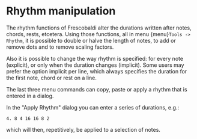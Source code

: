 # Rhythm manipulation

The rhythm functions of Frescobaldi alter the durations written after notes,
chords, rests, etcetera. Using those functions, all in menu {menu}`Tools ->
Rhythm`, it is possible to double or halve the length of notes, to add or remove
dots and to remove scaling factors.

Also it is possible to change the way rhythm is specified: for every note
(explicit), or only when the duration changes (implicit). Some users may prefer
the option implicit per line, which always specifies the duration for the first
note, chord or rest on a line.

The last three menu commands can copy, paste or apply a rhythm that is entered
in a dialog.

In the "Apply Rhythm" dialog you can enter a series of durations, e.g.:

```
4. 8 4 16 16 8 2
```

which will then, repetitively, be applied to a selection of notes.
